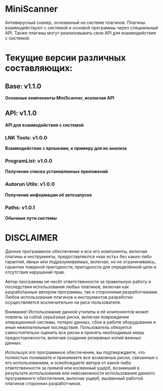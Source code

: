 # MiniScanner
Антивирусный сканер, основанный на системе плагинов. Плагины взаимодействуют с системой и основой программы через специальный API. Также плагины могут реализовывать свои API для взаимодействия с системой.
# Текущие версии различных составляющих:
## Base: v1.1.0
**Основные компоненты MiniScanner, исключая API**
## API: v1.1.0
**API для взаимодействия с системой**
### LNK Tools: v1.0.0
**Взаимодействие с ярлыками, к примеру для их анализа**
### ProgramList: v1.0.0
**Получение списка установленных приложений**
### Autorun Utils: v1.0.0
**Получение информации об автозапуске**
### Paths: v1.0.1
**Обычные пути системы**
# DISCLAIMER
Данное программное обеспечение и все его компоненты, включая плагины и инструменты, предоставляются «как есть» без каких-либо гарантий, явных или подразумеваемых, включая, но не ограничиваясь, гарантии товарной пригодности, пригодности для определённой цели и отсутствия нарушений прав.

Автор программы не несёт ответственности за правильную работу и последствия использования любых плагинов, включая как разработанные автором программы, так и сторонними разработчиками. Любое использование плагинов и инструментов разработки осуществляется исключительно на риск пользователя.

Внимание!
Использование данной утилиты и её компонентов может повлечь за собой серьёзные риски, включая повреждение операционной системы, потерю данных, сбои в работе оборудования и иные нежелательные последствия. Пользователь обязуется самостоятельно оценить все риски и принять необходимые меры предосторожности, включая создание резервных копий важных данных.

Используя это программное обеспечение, вы подтверждаете, что полностью понимаете и принимаете все возможные риски, связанные с его использованием, и освобождаете автора от какой-либо ответственности за прямой или косвенный ущерб, возникший в результате использования или невозможности использования данного программного обеспечения, включая ущерб, вызванный работой плагинов сторонних разработчиков.